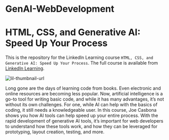 # GenAI-WebDevelopment

# HTML, CSS, and Generative AI: Speed Up Your Process
This is the repository for the LinkedIn Learning course `HTML, CSS, and Generative AI: Speed Up Your Process`. The full course is available from [LinkedIn Learning][lil-course-url].

![lil-thumbnail-url]

Long gone are the days of learning code from books. Even electronic and online resources are becoming less popular. Now, artificial intelligence is a go-to tool for writing basic code, and while it has many advantages, it’s not without its own challenges. For one, while AI can help with the basics of coding, it still needs a knowledgeable user. In this course, Joe Casbona shows you how AI tools can help speed up your entire process. With the rapid development of generative AI tools, it’s important for web developers to understand how these tools work, and how they can be leveraged for prototyping, layout creation, testing, and more.


[0]: # (Replace these placeholder URLs with actual course URLs)

[lil-course-url]: https://www.linkedin.com/learning/html-css-and-generative-ai-speed-up-your-process
[lil-thumbnail-url]: https://media.licdn.com/dms/image/D560DAQFdjBbHy0gFBA/learning-public-crop_675_1200/0/1708114105035?e=2147483647&v=beta&t=_EQraEhU_II1xuTt-DJ1TTSbCFMFDX54r6eaOTaWUng
[URL-instructor-home]: https://www.linkedin.com/learning/instructors/joe-casabona?u=104


